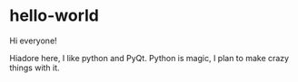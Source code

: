 # hello-world

Hi everyone!

Hiadore here, I like python and PyQt.
Python is magic, I plan to make crazy things with it.
